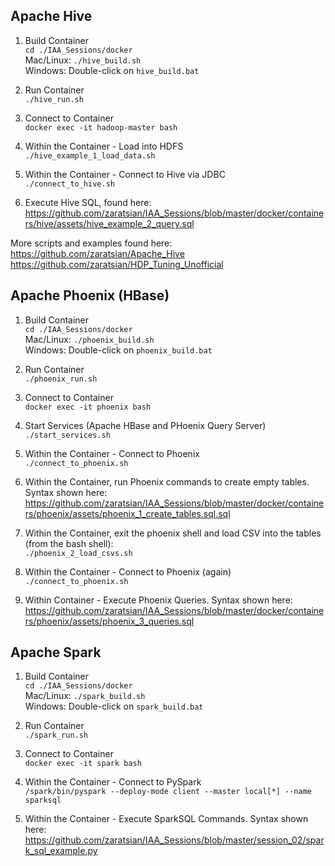 ## Apache Hive 

1. Build Container
<br>```cd ./IAA_Sessions/docker```
<br>Mac/Linux:  ```./hive_build.sh```
<br>Windows:    Double-click on ```hive_build.bat```

2. Run Container
<br>```./hive_run.sh```

3. Connect to Container
<br>```docker exec -it hadoop-master bash```

4. Within the Container - Load into HDFS
<br>```./hive_example_1_load_data.sh```

5. Within the Container - Connect to Hive via JDBC
<br>```./connect_to_hive.sh```

6. Execute Hive SQL, found here:
<br>https://github.com/zaratsian/IAA_Sessions/blob/master/docker/containers/hive/assets/hive_example_2_query.sql

More scripts and examples found here:
<br>https://github.com/zaratsian/Apache_Hive
<br>https://github.com/zaratsian/HDP_Tuning_Unofficial

## Apache Phoenix (HBase)

1. Build Container
<br>```cd ./IAA_Sessions/docker```
<br>Mac/Linux:  ```./phoenix_build.sh```
<br>Windows:    Double-click on ```phoenix_build.bat```

2. Run Container
<br>```./phoenix_run.sh```

3. Connect to Container
<br>```docker exec -it phoenix bash```

4. Start Services (Apache HBase and PHoenix Query Server)
<br>```./start_services.sh```

5. Within the Container - Connect to Phoenix
<br>```./connect_to_phoenix.sh```

6. Within the Container, run Phoenix commands to create empty tables. Syntax shown here:
<br>https://github.com/zaratsian/IAA_Sessions/blob/master/docker/containers/phoenix/assets/phoenix_1_create_tables.sql.sql

7. Within the Container, exit the phoenix shell and load CSV into the tables (from the bash shell):
<br>```./phoenix_2_load_csvs.sh```

8. Within the Container - Connect to Phoenix (again)
<br>```./connect_to_phoenix.sh```

9. Within Container - Execute Phoenix Queries. Syntax shown here:
<br>https://github.com/zaratsian/IAA_Sessions/blob/master/docker/containers/phoenix/assets/phoenix_3_queries.sql

## Apache Spark

1. Build Container
<br>```cd ./IAA_Sessions/docker```
<br>Mac/Linux:  ```./spark_build.sh```
<br>Windows:    Double-click on ```spark_build.bat```

2. Run Container
<br>```./spark_run.sh```

3. Connect to Container
<br>```docker exec -it spark bash```

4. Within the Container - Connect to PySpark
<br>```/spark/bin/pyspark --deploy-mode client --master local[*] --name sparksql```

5. Within the Container - Execute SparkSQL Commands. Syntax shown here:
<br>https://github.com/zaratsian/IAA_Sessions/blob/master/session_02/spark_sql_example.py

